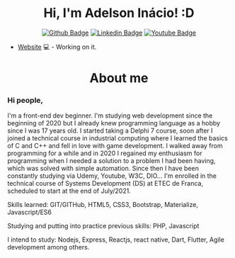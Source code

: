 <div align="center">
  <h1> Hi, I'm Adelson Inácio! :D</h1>


[![Github Badge](https://img.shields.io/badge/-Github-000?style=flat-square&logo=Github&logoColor=white&link=https://github.com/niodio)](https://github.com/niodio)
[![Linkedin Badge](https://img.shields.io/badge/-LinkedIn-blue?style=flat-square&logo=Linkedin&logoColor=white&link=https://www.linkedin.com/in/adelson-inacio-79788a51/)](https://www.linkedin.com/in/adelson-inacio-79788a51/)
[![Youtube Badge](https://img.shields.io/badge/-YouTube-ff0000?style=flat-square&labelColor=ff0000&logo=youtube&logoColor=white&link=https://www.youtube.com)](https://www.youtube.com/)
  
</div>

- [Website](https://#) 💻 - Working on it.


<h1 align="center"> About me </h1>
 
### Hi people,

I'm a front-end dev beginner.
I'm studying web development since the beginning of 2020 but I already knew programming language as a hobby since I was 17 years old.
I started taking a Delphi 7 course, soon after I joined a technical course in industrial computing where I learned the basics of C and C++ and fell in love with game development.
I walked away from programming for a while and in 2020 I regained my enthusiasm for programming when I needed a solution to a problem I had been having, which was solved with simple automation.
Since then I have been constantly studying via Udemy, Youtube, W3C, DIO...
I'm enrolled in the technical course of Systems Development (DS) at ETEC de Franca, scheduled to start at the end of July/2021.

Skills learned:
GIT/GITHub,
HTML5, CSS3, Bootstrap, Materialize, Javascript/ES6

Studying and putting into practice previous skills:
PHP, Javascript

I intend to study:
Nodejs, Express, Reactjs, react native, Dart, Flutter, Agile development among others.
<!--
**niodio/niodio** is a ✨ _special_ ✨ repository because its `README.md` (this file) appears on your GitHub profile.

Here are some ideas to get you started:

- 🔭 I’m currently working on ...
- 🌱 I’m currently learning ...
- 👯 I’m looking to collaborate on ...
- 🤔 I’m looking for help with ...
- 💬 Ask me about ...
- 📫 How to reach me: ...
- 😄 Pronouns: ...
- ⚡ Fun fact: ...
-->
